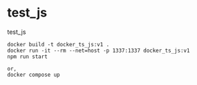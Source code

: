 # test_js
test_js
```
docker build -t docker_ts_js:v1 .
docker run -it --rm --net=host -p 1337:1337 docker_ts_js:v1
npm run start

or,
docker compose up
```